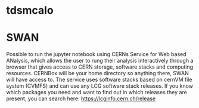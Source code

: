 # tdsmcalo


# SWAN
Possible to run the jupyter notebook using CERNs Service for Web based ANalysis, which allows the user to rung their analysis interactively through a browser that gives access to CERN storage, software stacks and computing resources. CERNBox will be your home directory so anything there, SWAN will have access to. The service uses software stacks based on cernVM file system (CVMFS) and can use any LCG software stack releases. If you know which packages you need and want to find out in which releases they are present, you can search here: https://lcginfo.cern.ch/release
